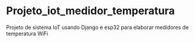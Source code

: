 # Projeto_iot_medidor_temperatura
Projeto de sistema IoT usando Django e esp32 para elaborar medidores de temperatura WiFi
